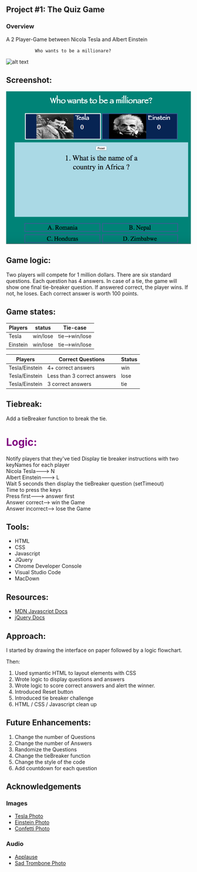 ## Project #1: The Quiz Game
### Overview
 
A 2 Player-Game between Nicola Tesla and Albert Einstein

               Who wants to be a millionare?
              
              
![alt text](https://www.savethestudent.org/uploads/greedy-dollar-signs-if.jpg)

 Screenshot:
---   

![alt text](images/screenshot.png)
    
 Game logic:
---  
Two players will compete for 1 million dollars.  There are six standard questions. Each question has 4 answers.  In case of a tie, the game will show one final tie-breaker question.  If answered correct, the player wins.  If not, he loses.  Each correct answer is worth 100 points.

Game states:
---
   
  Players | status | Tie-case
--- | --- | ---
Tesla| win/lose | tie-->win/lose
Einstein | win/lose | tie-->win/lose

  
  Players | Correct Questions | Status
--- | --- | ---
Tesla/Einstein | 4+ correct answers | win
Tesla/Einstein| Less than 3 correct answers | lose
Tesla/Einstein| 3 correct answers | tie


Tiebreak:  
----
Add a tieBreaker function to break the tie.  

# <span style="color:purple">**Logic:**</span>  
Notify players that they've tied 
Display tie breaker instructions with two keyNames for each player  
Nicola Tesla---> N  
Albert Einstein---> L  
Wait 5 seconds then display the tieBreaker question (setTimeout)  
Time to press the keys  
Press first---> answer first  
Answer correct--> win the Game  
Answer incorrect--> lose the Game

Tools:
---  
* HTML
* CSS
* Javascript
* JQuery
* Chrome Developer Console
* Visual Studio Code
* MacDown

Resources:
---  
* [MDN Javascript Docs](https://developer.mozilla.org/en-US/docs/Web/JavaScript)  
* [jQuery Docs](https://api.jquery.com/)

Approach:
---
I started by drawing the interface on paper followed by a logic flowchart.

Then:

1. Used symantic HTML to layout elements with CSS  
1. Wrote logic to display questions and answers  
1. Wrote logic to score correct answers and alert the winner.  
1. Introduced Reset button  
1. Introduced tie breaker challenge  
1. HTML / CSS / Javascript clean up  

Future Enhancements:
---
1. Change the number of Questions  
1. Change the number of Answers  
1. Randomize the Questions  
1. Change the tieBreaker function  
1. Change the style of the code 
1. Add countdown for each question 

Acknowledgements
---
### Images
* [Tesla Photo](https://upload.wikimedia.org/wikipedia/commons/d/d4/N.Tesla.JPG)
* [Einstein Photo](https://images.gr-assets.com/authors/1429114964p5/9810.jpg)
* [Confetti Photo](https://bead109.files.wordpress.com/2017/07/giphy.gif)

### Audio
* [Applause](http://www.pacdv.com/sounds/people_sounds.html)
* [Sad Trombone Photo](https://www.myinstants.com/instant/sad-trombone/)





